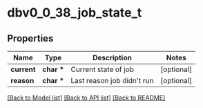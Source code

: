 # dbv0_0_38_job_state_t

## Properties
Name | Type | Description | Notes
------------ | ------------- | ------------- | -------------
**current** | **char \*** | Current state of job | [optional] 
**reason** | **char \*** | Last reason job didn&#39;t run | [optional] 

[[Back to Model list]](../README.md#documentation-for-models) [[Back to API list]](../README.md#documentation-for-api-endpoints) [[Back to README]](../README.md)


